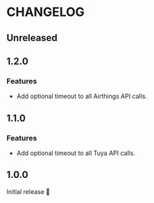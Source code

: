 # CHANGELOG

## Unreleased

## 1.2.0
### Features
+ Add optional timeout to all Airthings API calls.

## 1.1.0
### Features
+ Add optional timeout to all Tuya API calls.

## 1.0.0
Initial release :tada:
